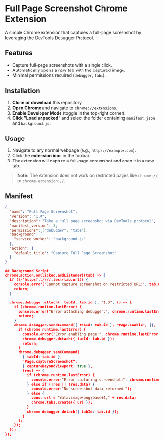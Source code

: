 # Full Page Screenshot Chrome Extension

A simple Chrome extension that captures a full-page screenshot by leveraging the DevTools Debugger Protocol.

## Features
- Capture full-page screenshots with a single click.
- Automatically opens a new tab with the captured image.
- Minimal permissions required (`debugger`, `tabs`).

## Installation

1. **Clone or download** this repository.
2. **Open Chrome** and navigate to `chrome://extensions`.
3. **Enable Developer Mode** (toggle in the top-right corner).
4. **Click "Load unpacked"** and select the folder containing `manifest.json` and `background.js`.

## Usage

1. Navigate to any normal webpage (e.g., `https://example.com`).
2. Click the **extension icon** in the toolbar.
3. The extension will capture a full-page screenshot and open it in a new tab.

> **Note:** The extension does not work on restricted pages like `chrome://` or `chrome-extension://`.

## Manifest
```json
{
  "name": "Full Page Screenshot",
  "version": "1.0",
  "description": "Take a full page screenshot via DevTools protocol",
  "manifest_version": 3,
  "permissions": ["debugger", "tabs"],
  "background": {
    "service_worker": "background.js"
  },
  "action": {
    "default_title": "Capture Full Page Screenshot"
  }
}

## Background Script
chrome.action.onClicked.addListener((tab) => {
  if (!/^https?:\/\//.test(tab.url)) {
    console.error("Cannot capture screenshot on restricted URL:", tab.url);
    return;
  }

  chrome.debugger.attach({ tabId: tab.id }, "1.3", () => {
    if (chrome.runtime.lastError) {
      console.error("Error attaching debugger:", chrome.runtime.lastError.message);
      return;
    }
    chrome.debugger.sendCommand({ tabId: tab.id }, "Page.enable", {}, () => {
      if (chrome.runtime.lastError) {
        console.error("Error enabling page:", chrome.runtime.lastError.message);
        chrome.debugger.detach({ tabId: tab.id });
        return;
      }
      chrome.debugger.sendCommand(
        { tabId: tab.id },
        "Page.captureScreenshot",
        { captureBeyondViewport: true },
        (res) => {
          if (chrome.runtime.lastError) {
            console.error("Error capturing screenshot:", chrome.runtime.lastError.message);
          } else if (!res || !res.data) {
            console.error("No screenshot data returned.");
          } else {
            const url = "data:image/png;base64," + res.data;
            chrome.tabs.create({ url });
          }
          chrome.debugger.detach({ tabId: tab.id });
        }
      );
    });
  });
});

